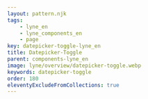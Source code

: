 ```yaml
---
layout: pattern.njk
tags: 
    - lyne_en
    - lyne_components_en
    - page
key: datepicker-toggle-lyne_en
title: Datepicker-Toggle
parent: components-lyne_en
image: lyne/overview/datepicker-toggle.webp
keywords: datepicker-toggle
order: 180
eleventyExcludeFromCollections: true
---
```

